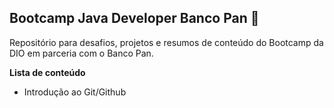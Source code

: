 ## Bootcamp Java Developer Banco Pan :rocket: 

Repositório para desafios, projetos e resumos de conteúdo do Bootcamp da DIO em parceria com o Banco Pan.

**Lista de conteúdo**

 - Introdução ao Git/Github
